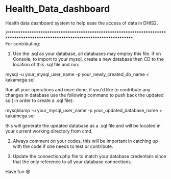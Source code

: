 # Health_Data_dashboard

Health data dashboard system to help ease the access of data in DHIS2.


/********************************************************************************************************************************\
For contributing:
1. Use the .sql as your database, all databases may employ this file.
if on Console, to import to your mysql, create a new database then CD to the location of this .sql file and run:

mysql -u your_mysql_user_name -p your_newly_created_db_name < kakamega.sql

Run all your operations and once done, if you'd like to contribute any changes in database use the following command to push back the updated sql( in order to create a .sql file):

mysqldump -u your_mysql_user_name -p your_updated_database_name > kakamega.sql

this will generate the updated database as a .sql file and will be located in your current working directory from cmd.

2. Always comment on your codes, this will be important in catching up with the code if one needs to test or contribute.

3. Update the connection.php file to match your database credentials since that the only reference to all your database connections.

Have fun 😎



